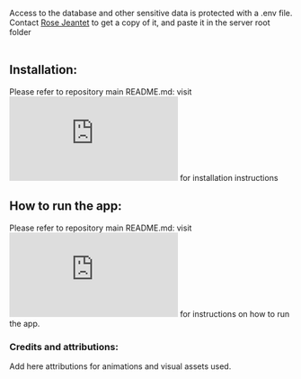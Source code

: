 Access to the database and other sensitive data is protected with a .env file.<br> Contact [Rose Jeantet](https://github.com/rjeantet) to get a copy of it, and paste it in the server root folder
<br>
<br>

## Installation:

Please refer to repository main README.md: visit ![installation](https://https://github.com/TechLabs-Berlin/ss23-talk-a-palooza/blob/documentation/README.md#installation) for installation instructions
<br>

## How to run the app:

Please refer to repository main README.md: visit ![Running the app](https://github.com/TechLabs-Berlin/ss23-talk-a-palooza/blob/documentation/README.md#running-the-app) for instructions on how to run the app.


### Credits and attributions:
Add here attributions for animations and visual assets used.

